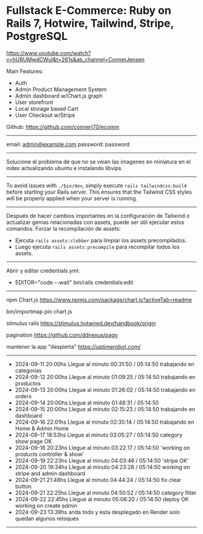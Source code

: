 # Fullstack E-Commerce: Ruby on Rails 7, Hotwire, Tailwind, Stripe, PostgreSQL

https://www.youtube.com/watch?v=hURUMwdCWuI&t=261s&ab_channel=ConnerJensen

Main Features:

- Auth
- Admin Product Management System
- Admin dashboard w/Chart.js graph
- User storefront
- Local storage based Cart
- User Checkout w/Stripe

Github: https://github.com/connerj70/ecomm

---

email: admin@example.com
password: password

---

Solucione el problema de que no se veian las imagenes en miniatura en el index actualizando ubuntu e instalando libvips

---

To avoid issues with `./bin/dev`, simply execute `rails tailwindcss:build` before starting your Rails server. This ensures that the Tailwind CSS styles will be properly applied when your server is running.

---

Después de hacer cambios importantes en la configuración de Tailwind o actualizar gemas relacionadas con assets, puede ser útil ejecutar estos comandos.
Forzar la recompilación de assets:

- Ejecuta `rails assets:clobber` para limpiar los assets precompilados.
- Luego ejecuta `rails assets:precompile` para recompilar todos los assets.

---

Abrir y editar credentials.yml: 
- EDITOR="code --wait" bin/rails credentials:edit

---

npm Chart.js https://www.npmjs.com/package/chart.js?activeTab=readme

bin/importmap pin chart.js

stimulus rails https://stimulus.hotwired.dev/handbook/origin

pagination https://github.com/ddnexus/pagy

mantener la app "despierta" https://uptimerobot.com/

---

- 2024-09-11 20:00hs Llegue al minuto 00:31:50 / 05:14:50 trabajando en categorias
- 2024-09-12 20:00hs Llegue al minuto 01:09:25 / 05:14:50 trabajando en productos
- 2024-09-13 20:00hs Llegue al minuto 01:26:02 / 05:14:50 trabajando en orders
- 2024-09-14 20:00hs Llegue al minuto 01:48:31 / 05:14:50
- 2024-09-15 20:00hs Llegue al minuto 02:15:23 / 05:14:50 trabajando en dashboard
- 2024-09-16 22:01hs Llegue al minuto 02:35:14 / 05:14:50 trabajando en Home & Admin Home
- 2024-09-17 18:53hs Llegue al minuto 03:05:27 / 05:14:50 category show page OK
- 2024-09-18 20:23hs Llegue al minuto 03:22:17 / 05:14:50 'working on products controller & show'
- 2024-09-19 22:23hs Llegue al minuto 04:03:46 / 05:14:50 'stripe OK'
- 2024-09-20 19:34hs Llegue al minuto 04:23:28 / 05:14:50 working on stripe and admin dashboard
- 2024-09-21 21:48hs Llegue al minuto 04:44:24 / 05:14:50 fix clear button
- 2024-09-21 22:25hs Llegue al minuto 04:50:52 / 05:14:50 category filter
- 2024-09-22 22:45hs Llegue al minuto 05:08:20 / 05:14:50 deploy OK working on create admin 
- 2024-09-23 13:39hs anda todo y esta desplegado en Render solo quedan algunos retoques

---
